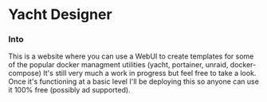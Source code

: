 # Yacht Designer

### Into
This is a website where you can use a WebUI to create templates for some of the popular docker managment utilities (yacht, portainer, unraid, docker-compose) It's still very much a work in progress but feel free to take a look. Once it's functioning at a basic level I'll be deploying this so anyone can use it 100% free (possibly ad supported).